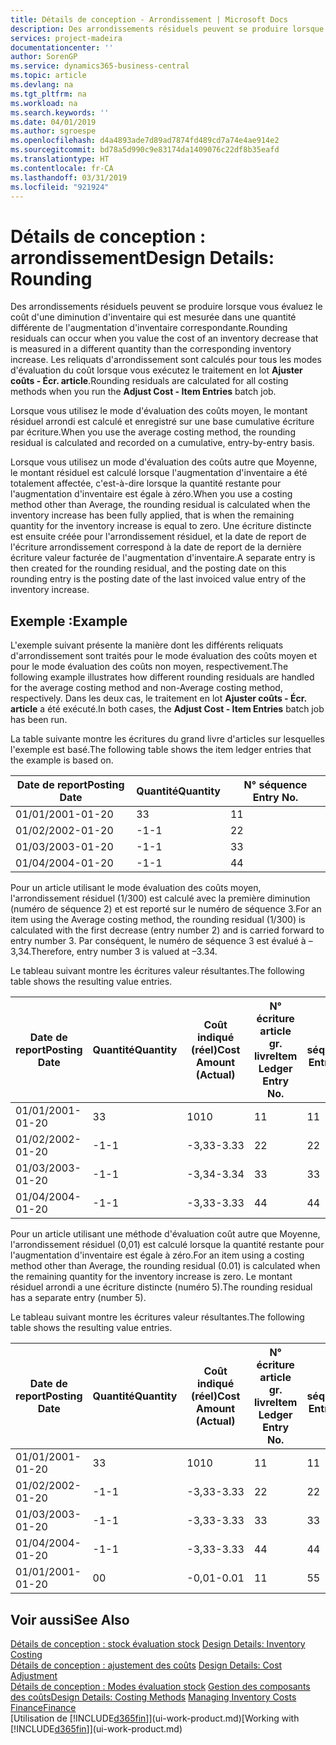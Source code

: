 ```yaml
---
title: Détails de conception - Arrondissement | Microsoft Docs
description: Des arrondissements résiduels peuvent se produire lorsque vous évaluez le coût d'une diminution d'inventaire qui est mesurée dans une quantité différente de l'augmentation d'inventaire correspondante. Les reliquats d'arrondissement sont calculés pour tous les modes d'évaluation du coût lorsque vous exécutez le traitement en lot **Ajuster coûts - Écr. article**.
services: project-madeira
documentationcenter: ''
author: SorenGP
ms.service: dynamics365-business-central
ms.topic: article
ms.devlang: na
ms.tgt_pltfrm: na
ms.workload: na
ms.search.keywords: ''
ms.date: 04/01/2019
ms.author: sgroespe
ms.openlocfilehash: d4a4893ade7d89ad7874fd489cd7a74e4ae914e2
ms.sourcegitcommit: bd78a5d990c9e83174da1409076c22df8b35eafd
ms.translationtype: HT
ms.contentlocale: fr-CA
ms.lasthandoff: 03/31/2019
ms.locfileid: "921924"
---
```

# <a name="design-details-rounding"></a><span data-ttu-id="aa793-104">Détails de conception : arrondissement</span><span class="sxs-lookup"><span data-stu-id="aa793-104">Design Details: Rounding</span></span>
<span data-ttu-id="aa793-105">Des arrondissements résiduels peuvent se produire lorsque vous évaluez le coût d'une diminution d'inventaire qui est mesurée dans une quantité différente de l'augmentation d'inventaire correspondante.</span><span class="sxs-lookup"><span data-stu-id="aa793-105">Rounding residuals can occur when you value the cost of an inventory decrease that is measured in a different quantity than the corresponding inventory increase.</span></span> <span data-ttu-id="aa793-106">Les reliquats d'arrondissement sont calculés pour tous les modes d'évaluation du coût lorsque vous exécutez le traitement en lot **Ajuster coûts - Écr. article**.</span><span class="sxs-lookup"><span data-stu-id="aa793-106">Rounding residuals are calculated for all costing methods when you run the **Adjust Cost - Item Entries** batch job.</span></span>  

 <span data-ttu-id="aa793-107">Lorsque vous utilisez le mode d'évaluation des coûts moyen, le montant résiduel arrondi est calculé et enregistré sur une base cumulative écriture par écriture.</span><span class="sxs-lookup"><span data-stu-id="aa793-107">When you use the average costing method, the rounding residual is calculated and recorded on a cumulative, entry-by-entry basis.</span></span>  

 <span data-ttu-id="aa793-108">Lorsque vous utilisez un mode d'évaluation des coûts autre que Moyenne, le montant résiduel est calculé lorsque l'augmentation d'inventaire a été totalement affectée, c'est-à-dire lorsque la quantité restante pour l'augmentation d'inventaire est égale à zéro.</span><span class="sxs-lookup"><span data-stu-id="aa793-108">When you use a costing method other than Average, the rounding residual is calculated when the inventory increase has been fully applied, that is when the remaining quantity for the inventory increase is equal to zero.</span></span> <span data-ttu-id="aa793-109">Une écriture distincte est ensuite créée pour l'arrondissement résiduel, et la date de report de l'écriture arrondissement correspond à la date de report de la dernière écriture valeur facturée de l'augmentation d'inventaire.</span><span class="sxs-lookup"><span data-stu-id="aa793-109">A separate entry is then created for the rounding residual, and the posting date on this rounding entry is the posting date of the last invoiced value entry of the inventory increase.</span></span>  

## <a name="example"></a><span data-ttu-id="aa793-110">Exemple :</span><span class="sxs-lookup"><span data-stu-id="aa793-110">Example</span></span>  
 <span data-ttu-id="aa793-111">L'exemple suivant présente la manière dont les différents reliquats d'arrondissement sont traités pour le mode évaluation des coûts moyen et pour le mode évaluation des coûts non moyen, respectivement.</span><span class="sxs-lookup"><span data-stu-id="aa793-111">The following example illustrates how different rounding residuals are handled for the average costing method and non-Average costing method, respectively.</span></span> <span data-ttu-id="aa793-112">Dans les deux cas, le traitement en lot **Ajuster coûts - Écr. article** a été exécuté.</span><span class="sxs-lookup"><span data-stu-id="aa793-112">In both cases, the **Adjust Cost - Item Entries** batch job has been run.</span></span>  

 <span data-ttu-id="aa793-113">La table suivante montre les écritures du grand livre d'articles sur lesquelles l'exemple est basé.</span><span class="sxs-lookup"><span data-stu-id="aa793-113">The following table shows the item ledger entries that the example is based on.</span></span>  

|<span data-ttu-id="aa793-114">Date de report</span><span class="sxs-lookup"><span data-stu-id="aa793-114">Posting Date</span></span>|<span data-ttu-id="aa793-115">Quantité</span><span class="sxs-lookup"><span data-stu-id="aa793-115">Quantity</span></span>|<span data-ttu-id="aa793-116">N° séquence </span><span class="sxs-lookup"><span data-stu-id="aa793-116">Entry No.</span></span>|  
|------------------|--------------|---------------|  
|<span data-ttu-id="aa793-117">01/01/20</span><span class="sxs-lookup"><span data-stu-id="aa793-117">01-01-20</span></span>|<span data-ttu-id="aa793-118">3</span><span class="sxs-lookup"><span data-stu-id="aa793-118">3</span></span>|<span data-ttu-id="aa793-119">1</span><span class="sxs-lookup"><span data-stu-id="aa793-119">1</span></span>|  
|<span data-ttu-id="aa793-120">01/02/20</span><span class="sxs-lookup"><span data-stu-id="aa793-120">02-01-20</span></span>|<span data-ttu-id="aa793-121">-1</span><span class="sxs-lookup"><span data-stu-id="aa793-121">-1</span></span>|<span data-ttu-id="aa793-122">2</span><span class="sxs-lookup"><span data-stu-id="aa793-122">2</span></span>|  
|<span data-ttu-id="aa793-123">01/03/20</span><span class="sxs-lookup"><span data-stu-id="aa793-123">03-01-20</span></span>|<span data-ttu-id="aa793-124">-1</span><span class="sxs-lookup"><span data-stu-id="aa793-124">-1</span></span>|<span data-ttu-id="aa793-125">3</span><span class="sxs-lookup"><span data-stu-id="aa793-125">3</span></span>|  
|<span data-ttu-id="aa793-126">01/04/20</span><span class="sxs-lookup"><span data-stu-id="aa793-126">04-01-20</span></span>|<span data-ttu-id="aa793-127">-1</span><span class="sxs-lookup"><span data-stu-id="aa793-127">-1</span></span>|<span data-ttu-id="aa793-128">4</span><span class="sxs-lookup"><span data-stu-id="aa793-128">4</span></span>|  

 <span data-ttu-id="aa793-129">Pour un article utilisant le mode évaluation des coûts moyen, l'arrondissement résiduel (1/300) est calculé avec la première diminution (numéro de séquence 2) et est reporté sur le numéro de séquence 3.</span><span class="sxs-lookup"><span data-stu-id="aa793-129">For an item using the Average costing method, the rounding residual (1/300) is calculated with the first decrease (entry number 2) and is carried forward to entry number 3.</span></span> <span data-ttu-id="aa793-130">Par conséquent, le numéro de séquence 3 est évalué à –3,34.</span><span class="sxs-lookup"><span data-stu-id="aa793-130">Therefore, entry number 3 is valued at –3.34.</span></span>  

 <span data-ttu-id="aa793-131">Le tableau suivant montre les écritures valeur résultantes.</span><span class="sxs-lookup"><span data-stu-id="aa793-131">The following table shows the resulting value entries.</span></span>  

|<span data-ttu-id="aa793-132">Date de report</span><span class="sxs-lookup"><span data-stu-id="aa793-132">Posting Date</span></span>|<span data-ttu-id="aa793-133">Quantité</span><span class="sxs-lookup"><span data-stu-id="aa793-133">Quantity</span></span>|<span data-ttu-id="aa793-134">Coût indiqué (réel)</span><span class="sxs-lookup"><span data-stu-id="aa793-134">Cost Amount (Actual)</span></span>|<span data-ttu-id="aa793-135">N° écriture article gr. livre</span><span class="sxs-lookup"><span data-stu-id="aa793-135">Item Ledger Entry No.</span></span>|<span data-ttu-id="aa793-136">N° séquence </span><span class="sxs-lookup"><span data-stu-id="aa793-136">Entry No.</span></span>|  
|------------------|--------------|----------------------------|---------------------------|---------------|  
|<span data-ttu-id="aa793-137">01/01/20</span><span class="sxs-lookup"><span data-stu-id="aa793-137">01-01-20</span></span>|<span data-ttu-id="aa793-138">3</span><span class="sxs-lookup"><span data-stu-id="aa793-138">3</span></span>|<span data-ttu-id="aa793-139">10</span><span class="sxs-lookup"><span data-stu-id="aa793-139">10</span></span>|<span data-ttu-id="aa793-140">1</span><span class="sxs-lookup"><span data-stu-id="aa793-140">1</span></span>|<span data-ttu-id="aa793-141">1</span><span class="sxs-lookup"><span data-stu-id="aa793-141">1</span></span>|  
|<span data-ttu-id="aa793-142">01/02/20</span><span class="sxs-lookup"><span data-stu-id="aa793-142">02-01-20</span></span>|<span data-ttu-id="aa793-143">-1</span><span class="sxs-lookup"><span data-stu-id="aa793-143">-1</span></span>|<span data-ttu-id="aa793-144">-3,33</span><span class="sxs-lookup"><span data-stu-id="aa793-144">-3.33</span></span>|<span data-ttu-id="aa793-145">2</span><span class="sxs-lookup"><span data-stu-id="aa793-145">2</span></span>|<span data-ttu-id="aa793-146">2</span><span class="sxs-lookup"><span data-stu-id="aa793-146">2</span></span>|  
|<span data-ttu-id="aa793-147">01/03/20</span><span class="sxs-lookup"><span data-stu-id="aa793-147">03-01-20</span></span>|<span data-ttu-id="aa793-148">-1</span><span class="sxs-lookup"><span data-stu-id="aa793-148">-1</span></span>|<span data-ttu-id="aa793-149">-3,34</span><span class="sxs-lookup"><span data-stu-id="aa793-149">-3.34</span></span>|<span data-ttu-id="aa793-150">3</span><span class="sxs-lookup"><span data-stu-id="aa793-150">3</span></span>|<span data-ttu-id="aa793-151">3</span><span class="sxs-lookup"><span data-stu-id="aa793-151">3</span></span>|  
|<span data-ttu-id="aa793-152">01/04/20</span><span class="sxs-lookup"><span data-stu-id="aa793-152">04-01-20</span></span>|<span data-ttu-id="aa793-153">-1</span><span class="sxs-lookup"><span data-stu-id="aa793-153">-1</span></span>|<span data-ttu-id="aa793-154">-3,33</span><span class="sxs-lookup"><span data-stu-id="aa793-154">-3.33</span></span>|<span data-ttu-id="aa793-155">4</span><span class="sxs-lookup"><span data-stu-id="aa793-155">4</span></span>|<span data-ttu-id="aa793-156">4</span><span class="sxs-lookup"><span data-stu-id="aa793-156">4</span></span>|  

 <span data-ttu-id="aa793-157">Pour un article utilisant une méthode d'évaluation coût autre que Moyenne, l'arrondissement résiduel (0,01) est calculé lorsque la quantité restante pour l'augmentation d'inventaire est égale à zéro.</span><span class="sxs-lookup"><span data-stu-id="aa793-157">For an item using a costing method other than Average, the rounding residual (0.01) is calculated when the remaining quantity for the inventory increase is zero.</span></span> <span data-ttu-id="aa793-158">Le montant résiduel arrondi a une écriture distincte (numéro 5).</span><span class="sxs-lookup"><span data-stu-id="aa793-158">The rounding residual has a separate entry (number 5).</span></span>  

 <span data-ttu-id="aa793-159">Le tableau suivant montre les écritures valeur résultantes.</span><span class="sxs-lookup"><span data-stu-id="aa793-159">The following table shows the resulting value entries.</span></span>  

|<span data-ttu-id="aa793-160">Date de report</span><span class="sxs-lookup"><span data-stu-id="aa793-160">Posting Date</span></span>|<span data-ttu-id="aa793-161">Quantité</span><span class="sxs-lookup"><span data-stu-id="aa793-161">Quantity</span></span>|<span data-ttu-id="aa793-162">Coût indiqué (réel)</span><span class="sxs-lookup"><span data-stu-id="aa793-162">Cost Amount (Actual)</span></span>|<span data-ttu-id="aa793-163">N° écriture article gr. livre</span><span class="sxs-lookup"><span data-stu-id="aa793-163">Item Ledger Entry No.</span></span>|<span data-ttu-id="aa793-164">N° séquence </span><span class="sxs-lookup"><span data-stu-id="aa793-164">Entry No.</span></span>|  
|------------------|--------------|----------------------------|---------------------------|---------------|  
|<span data-ttu-id="aa793-165">01/01/20</span><span class="sxs-lookup"><span data-stu-id="aa793-165">01-01-20</span></span>|<span data-ttu-id="aa793-166">3</span><span class="sxs-lookup"><span data-stu-id="aa793-166">3</span></span>|<span data-ttu-id="aa793-167">10</span><span class="sxs-lookup"><span data-stu-id="aa793-167">10</span></span>|<span data-ttu-id="aa793-168">1</span><span class="sxs-lookup"><span data-stu-id="aa793-168">1</span></span>|<span data-ttu-id="aa793-169">1</span><span class="sxs-lookup"><span data-stu-id="aa793-169">1</span></span>|  
|<span data-ttu-id="aa793-170">01/02/20</span><span class="sxs-lookup"><span data-stu-id="aa793-170">02-01-20</span></span>|<span data-ttu-id="aa793-171">-1</span><span class="sxs-lookup"><span data-stu-id="aa793-171">-1</span></span>|<span data-ttu-id="aa793-172">-3,33</span><span class="sxs-lookup"><span data-stu-id="aa793-172">-3.33</span></span>|<span data-ttu-id="aa793-173">2</span><span class="sxs-lookup"><span data-stu-id="aa793-173">2</span></span>|<span data-ttu-id="aa793-174">2</span><span class="sxs-lookup"><span data-stu-id="aa793-174">2</span></span>|  
|<span data-ttu-id="aa793-175">01/03/20</span><span class="sxs-lookup"><span data-stu-id="aa793-175">03-01-20</span></span>|<span data-ttu-id="aa793-176">-1</span><span class="sxs-lookup"><span data-stu-id="aa793-176">-1</span></span>|<span data-ttu-id="aa793-177">-3,33</span><span class="sxs-lookup"><span data-stu-id="aa793-177">-3.33</span></span>|<span data-ttu-id="aa793-178">3</span><span class="sxs-lookup"><span data-stu-id="aa793-178">3</span></span>|<span data-ttu-id="aa793-179">3</span><span class="sxs-lookup"><span data-stu-id="aa793-179">3</span></span>|  
|<span data-ttu-id="aa793-180">01/04/20</span><span class="sxs-lookup"><span data-stu-id="aa793-180">04-01-20</span></span>|<span data-ttu-id="aa793-181">-1</span><span class="sxs-lookup"><span data-stu-id="aa793-181">-1</span></span>|<span data-ttu-id="aa793-182">-3,33</span><span class="sxs-lookup"><span data-stu-id="aa793-182">-3.33</span></span>|<span data-ttu-id="aa793-183">4</span><span class="sxs-lookup"><span data-stu-id="aa793-183">4</span></span>|<span data-ttu-id="aa793-184">4</span><span class="sxs-lookup"><span data-stu-id="aa793-184">4</span></span>|  
|<span data-ttu-id="aa793-185">01/01/20</span><span class="sxs-lookup"><span data-stu-id="aa793-185">01-01-20</span></span>|<span data-ttu-id="aa793-186">0</span><span class="sxs-lookup"><span data-stu-id="aa793-186">0</span></span>|<span data-ttu-id="aa793-187">-0,01</span><span class="sxs-lookup"><span data-stu-id="aa793-187">-0.01</span></span>|<span data-ttu-id="aa793-188">1</span><span class="sxs-lookup"><span data-stu-id="aa793-188">1</span></span>|<span data-ttu-id="aa793-189">5</span><span class="sxs-lookup"><span data-stu-id="aa793-189">5</span></span>|  

## <a name="see-also"></a><span data-ttu-id="aa793-190">Voir aussi</span><span class="sxs-lookup"><span data-stu-id="aa793-190">See Also</span></span>  
 <span data-ttu-id="aa793-191">[Détails de conception : stock évaluation stock](design-details-inventory-costing.md) </span><span class="sxs-lookup"><span data-stu-id="aa793-191">[Design Details: Inventory Costing](design-details-inventory-costing.md) </span></span>  
 <span data-ttu-id="aa793-192">[Détails de conception : ajustement des coûts](design-details-cost-adjustment.md) </span><span class="sxs-lookup"><span data-stu-id="aa793-192">[Design Details: Cost Adjustment](design-details-cost-adjustment.md) </span></span>  
 <span data-ttu-id="aa793-193">[Détails de conception : Modes évaluation stock](design-details-costing-methods.md) [Gestion des composants des coûts](finance-manage-inventory-costs.md)</span><span class="sxs-lookup"><span data-stu-id="aa793-193">[Design Details: Costing Methods](design-details-costing-methods.md) [Managing Inventory Costs](finance-manage-inventory-costs.md)</span></span>  
 [<span data-ttu-id="aa793-194">Finance</span><span class="sxs-lookup"><span data-stu-id="aa793-194">Finance</span></span>](finance.md)  
 <span data-ttu-id="aa793-195">[Utilisation de [!INCLUDE[d365fin](includes/d365fin_md.md)]](ui-work-product.md)</span><span class="sxs-lookup"><span data-stu-id="aa793-195">[Working with [!INCLUDE[d365fin](includes/d365fin_md.md)]](ui-work-product.md)</span></span>
